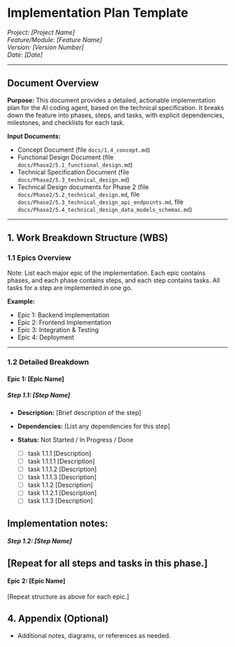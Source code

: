 # Implementation Plan Template

*Project: [Project Name]*  
*Feature/Module: [Feature Name]*  
*Version: [Version Number]*  
*Date: [Date]*  

---

## Document Overview

**Purpose:** This document provides a detailed, actionable implementation plan for the AI coding agent, based on the technical specification. It breaks down the feature into phases, steps, and tasks, with explicit dependencies, milestones, and checklists for each task.

**Input Documents:**
- Concept Document (file `docs/1.4_concept.md`)
- Functional Design Document (file `docs/Phase2/5.1_functional_design.md`)
- Technical Specification Document (file `docs/Phase2/5.3_technical_design.md`)
- Technical Design documents for Phase 2 (file `docs/Phase2/5.2_technical_design.md`, file `docs/Phase2/5.3_technical_design_api_endpoints.md`, file `docs/Phase2/5.4_technical_design_data_models_schemas.md`)

---

## 1. Work Breakdown Structure (WBS)

### 1.1 Epics Overview
Note: List each major epic of the implementation. Each epic contains phases, and each phase contains steps, and each step contains tasks. All tasks for a step are implemented in one go.

**Example:**
- Epic 1: Backend Implementation
- Epic 2: Frontend Implementation
- Epic 3: Integration & Testing
- Epic 4: Deployment

---

### 1.2 Detailed Breakdown

#### Epic 1: [Epic Name]

##### Step 1.1: [Step Name]
- **Description:** [Brief description of the step]
- **Dependencies:** [List any dependencies for this step]
- **Status:** Not Started / In Progress / Done

    - [ ] task 1.1.1 [Description]
    - [ ] task 1.1.1.1 [Description]
    - [ ] task 1.1.1.2 [Description]
    - [ ] task 1.1.1.3 [Description]
    - [ ] task 1.1.2 [Description]
    - [ ] task 1.1.2.1 [Description]
    - [ ] task 1.1.3 [Description]

**Implementation notes:**
- 

##### Step 1.2: [Step Name]

[Repeat for all steps and tasks in this phase.]
---

#### Epic 2: [Epic Name]
[Repeat structure as above for each epic.]


## 4. Appendix (Optional)
- Additional notes, diagrams, or references as needed.


